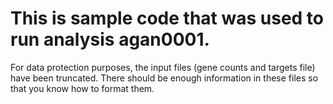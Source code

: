# This is sample code that was used to run analysis agan0001. 

For data protection purposes, the input files (gene counts and targets file) have been truncated.
There should be enough information in these files so that you know how to format them.
